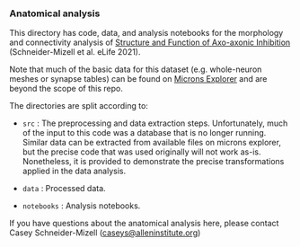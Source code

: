 ### Anatomical analysis

This directory has code, data, and analysis notebooks for the morphology and connectivity analysis of [Structure and Function of Axo-axonic Inhibition](https://elifesciences.org/articles/73783#annotations) (Schneider-Mizell et al. eLife 2021).

Note that much of the basic data for this dataset (e.g. whole-neuron meshes or synapse tables) can be found on [Microns Explorer](https://www.microns-explorer.org) and are beyond the scope of this repo.

The directories are split according to:
* `src` : The preprocessing and data extraction steps.
Unfortunately, much of the input to this code was a database that is no longer running.
Similar data can be extracted from available files on microns explorer, but the precise code that was used originally will not work as-is.
Nonetheless, it is provided to demonstrate the precise transformations applied in the data analysis.

* `data` : Processed data. 

* `notebooks` : Analysis notebooks.


If you have questions about the anatomical analysis here, please contact Casey Schneider-Mizell (caseys@alleninstitute.org)